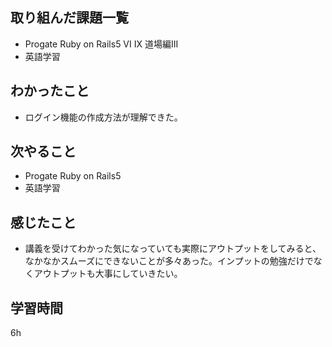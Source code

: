 ## 取り組んだ課題一覧
* Progate Ruby on Rails5 VI IX  道場編III
* 英語学習
## わかったこと
* ログイン機能の作成方法が理解できた。
## 次やること
* Progate Ruby on Rails5
* 英語学習
## 感じたこと
* 講義を受けてわかった気になっていても実際にアウトプットをしてみると、なかなかスムーズにできないことが多々あった。インプットの勉強だけでなくアウトプットも大事にしていきたい。
## 学習時間
6h